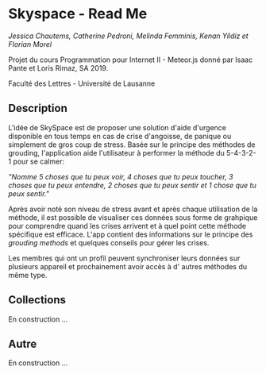 # Skyspace - Read Me
<i>Jessica Chautems, Catherine Pedroni, Melinda Femminis, Kenan Yildiz et Florian Morel</i>

Projet du cours Programmation pour Internet II - Meteor.js donné par Isaac Pante et Loris Rimaz, SA 2019.

Faculté des Lettres - Université de Lausanne

<h2>Description</h2>

L'idée de SkySpace est de proposer une solution d'aide d'urgence disponible en tous temps en cas de crise d'angoisse, de panique ou simplement de gros coup de stress. Basée sur le principe des méthodes de grouding, l'application aide l'utilisateur à performer la méthode du 5-4-3-2-1 pour se calmer: 

<i>"Nomme 5 choses que tu peux voir, 4 choses que tu peux toucher, 3 choses que tu peux entendre, 2 choses que tu peux sentir et 1 chose que tu peux sentir."</i> 

Après avoir noté son niveau de stress avant et après chaque utilisation de la méthode, il est possible de visualiser ces données sous forme de grahpique pour comprendre quand les crises arrivent et à quel point cette méthode spécifique est efficace. 
L'app contient des informations sur le principe des <i>grouding methods</i> et quelques conseils pour gérer les crises. 

Les membres qui ont un profil peuvent synchroniser leurs données sur plusieurs appareil et prochainement avoir accès à d'
autres méthodes du même type. 

<h2>Collections</h2>



En construction ...

<h2>Autre</h2>

En construction ...
